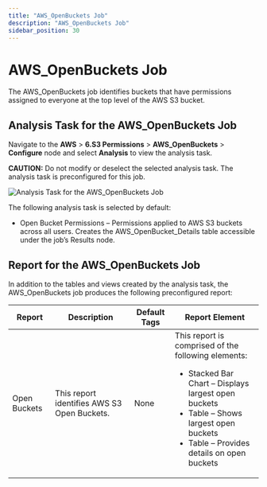 ```yaml
---
title: "AWS_OpenBuckets Job"
description: "AWS_OpenBuckets Job"
sidebar_position: 30
---
```


# AWS_OpenBuckets Job

The AWS_OpenBuckets job identifies buckets that have permissions assigned to everyone at the top
level of the AWS S3 bucket.

## Analysis Task for the AWS_OpenBuckets Job

Navigate to the **AWS** > **6.S3 Permissions** > **AWS_OpenBuckets** > **Configure** node and select
**Analysis** to view the analysis task.

**CAUTION:** Do not modify or deselect the selected analysis task. The analysis task is
preconfigured for this job.

![Analysis Task for the AWS_OpenBuckets Job](/img/product_docs/accessanalyzer/11.6/solutions/aws/s3permissions/openbucketsanalysis.webp)

The following analysis task is selected by default:

- Open Bucket Permissions – Permissions applied to AWS S3 buckets across all users. Creates the
  AWS_OpenBucket_Details table accessible under the job’s Results node.

## Report for the AWS_OpenBuckets Job

In addition to the tables and views created by the analysis task, the AWS_OpenBuckets job produces
the following preconfigured report:

| Report       | Description                                 | Default Tags | Report Element                                                                                                                                                                                                      |
| ------------ | ------------------------------------------- | ------------ | ------------------------------------------------------------------------------------------------------------------------------------------------------------------------------------------------------------------- |
| Open Buckets | This report identifies AWS S3 Open Buckets. | None         | This report is comprised of the following elements: <ul><li>Stacked Bar Chart – Displays largest open buckets</li><li>Table – Shows largest open buckets</li><li>Table – Provides details on open buckets</li></ul> |

